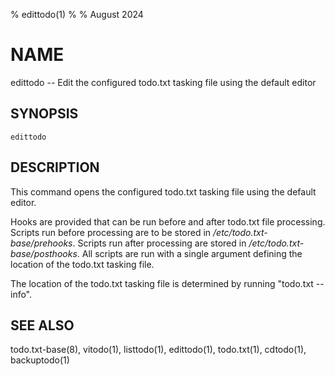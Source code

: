 % edittodo(1)
%
% August 2024

# NAME

edittodo -- Edit the configured todo.txt tasking file using the default editor

## SYNOPSIS

`edittodo`

## DESCRIPTION

This command opens the configured todo.txt tasking file using the default
editor.

Hooks are provided that can be run before and after todo.txt file processing.
Scripts run before processing are to be stored in
_/etc/todo.txt-base/prehooks_. Scripts run after processing are stored in
_/etc/todo.txt-base/posthooks_. All scripts are run with a single argument
defining the location of the todo.txt tasking file.

The location of the todo.txt tasking file is determined by running "todo.txt
\-\-info".

## SEE ALSO

todo.txt-base(8), vitodo(1), listtodo(1), edittodo(1), todo.txt(1), cdtodo(1), backuptodo(1)
